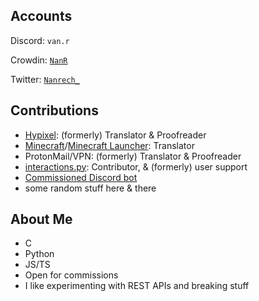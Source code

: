 ## Accounts
Discord: `van.r`

Crowdin: [`NanR`](https://crowdin.com/profile/NanR)

Twitter: [`Nanrech_`](https://twitter.com/Nanrech_)

## Contributions
- [Hypixel](https://crowdin.com/project/hypixel): (formerly) Translator & Proofreader 
- [Minecraft](https://crowdin.com/project/minecraft)/[Minecraft Launcher](https://crowdin.com/project/minecraft-launcher): Translator
- ProtonMail/VPN: (formerly) Translator & Proofreader
- [interactions.py](https://github.com/interactions-py/): Contributor, & (formerly) user support
- [Commissioned Discord bot](https://github.com/Nanrech/2bot)
- some random stuff here & there

## About Me
- C
- Python
- JS/TS
- Open for commissions
- I like experimenting with REST APIs and breaking stuff
